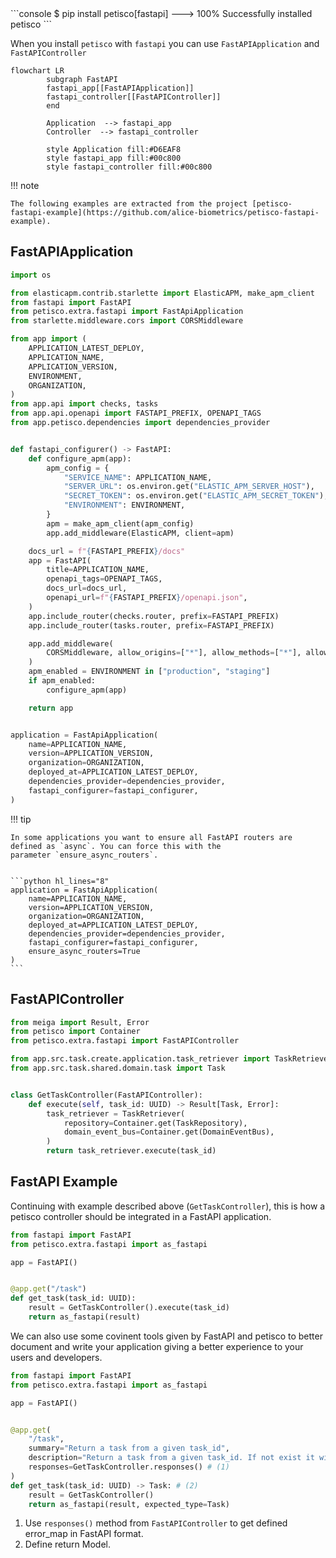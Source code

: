 <div class="termy">
```console
$ pip install petisco[fastapi]
---> 100%
Successfully installed petisco
```
</div>

When you install `petisco` with `fastapi` you can use `FastAPIApplication` and `FastAPIController`

```mermaid
flowchart LR
		subgraph FastAPI 
		fastapi_app[[FastAPIApplication]]
		fastapi_controller[[FastAPIController]]
		end
		
		Application  --> fastapi_app
		Controller  --> fastapi_controller

		style Application fill:#D6EAF8
		style fastapi_app fill:#00c800
		style fastapi_controller fill:#00c800
```

!!! note

    The following examples are extracted from the project [petisco-fastapi-example](https://github.com/alice-biometrics/petisco-fastapi-example).

## FastAPIApplication

```python
import os

from elasticapm.contrib.starlette import ElasticAPM, make_apm_client
from fastapi import FastAPI
from petisco.extra.fastapi import FastApiApplication
from starlette.middleware.cors import CORSMiddleware

from app import (
    APPLICATION_LATEST_DEPLOY,
    APPLICATION_NAME,
    APPLICATION_VERSION,
    ENVIRONMENT,
    ORGANIZATION,
)
from app.api import checks, tasks
from app.api.openapi import FASTAPI_PREFIX, OPENAPI_TAGS
from app.petisco.dependencies import dependencies_provider


def fastapi_configurer() -> FastAPI:
    def configure_apm(app):
        apm_config = {
            "SERVICE_NAME": APPLICATION_NAME,
            "SERVER_URL": os.environ.get("ELASTIC_APM_SERVER_HOST"),
            "SECRET_TOKEN": os.environ.get("ELASTIC_APM_SECRET_TOKEN"),
            "ENVIRONMENT": ENVIRONMENT,
        }
        apm = make_apm_client(apm_config)
        app.add_middleware(ElasticAPM, client=apm)

    docs_url = f"{FASTAPI_PREFIX}/docs"
    app = FastAPI(
        title=APPLICATION_NAME,
        openapi_tags=OPENAPI_TAGS,
        docs_url=docs_url,
        openapi_url=f"{FASTAPI_PREFIX}/openapi.json",
    )
    app.include_router(checks.router, prefix=FASTAPI_PREFIX)
    app.include_router(tasks.router, prefix=FASTAPI_PREFIX)

    app.add_middleware(
        CORSMiddleware, allow_origins=["*"], allow_methods=["*"], allow_headers=["*"]
    )
    apm_enabled = ENVIRONMENT in ["production", "staging"]
    if apm_enabled:
        configure_apm(app)

    return app


application = FastApiApplication(
    name=APPLICATION_NAME,
    version=APPLICATION_VERSION,
    organization=ORGANIZATION,
    deployed_at=APPLICATION_LATEST_DEPLOY,
    dependencies_provider=dependencies_provider,
    fastapi_configurer=fastapi_configurer,
)
```

!!! tip

    In some applications you want to ensure all FastAPI routers are defined as `async`. You can force this with the 
    parameter `ensure_async_routers`.

    
    ```python hl_lines="8"
    application = FastApiApplication(
        name=APPLICATION_NAME,
        version=APPLICATION_VERSION,
        organization=ORGANIZATION,
        deployed_at=APPLICATION_LATEST_DEPLOY,
        dependencies_provider=dependencies_provider,
        fastapi_configurer=fastapi_configurer,
        ensure_async_routers=True
    )
    ```
    

## FastAPIController

```python
from meiga import Result, Error
from petisco import Container
from petisco.extra.fastapi import FastAPIController

from app.src.task.create.application.task_retriever import TaskRetriever
from app.src.task.shared.domain.task import Task


class GetTaskController(FastAPIController):
    def execute(self, task_id: UUID) -> Result[Task, Error]:
        task_retriever = TaskRetriever(
            repository=Container.get(TaskRepository),
            domain_event_bus=Container.get(DomainEventBus),
        )
        return task_retriever.execute(task_id)
```

## FastAPI Example

Continuing with example described above (`GetTaskController`), this is how a petisco controller should be integrated
in a FastAPI application.

```python
from fastapi import FastAPI
from petisco.extra.fastapi import as_fastapi

app = FastAPI()


@app.get("/task")
def get_task(task_id: UUID):
    result = GetTaskController().execute(task_id)
    return as_fastapi(result)
```

We can also use some covinent tools given by FastAPI and petisco to better document and write your application giving a 
better experience to your users and developers. 

```python 
from fastapi import FastAPI
from petisco.extra.fastapi import as_fastapi

app = FastAPI()


@app.get(
    "/task",
    summary="Return a task from a given task_id",
    description="Return a task from a given task_id. If not exist it will return an error.",
    responses=GetTaskController.responses() # (1)
)
def get_task(task_id: UUID) -> Task: # (2)
    result = GetTaskController()
    return as_fastapi(result, expected_type=Task)
```

1. Use `responses()` method from `FastAPIController` to get defined error_map in FastAPI format.
2. Define return Model.
